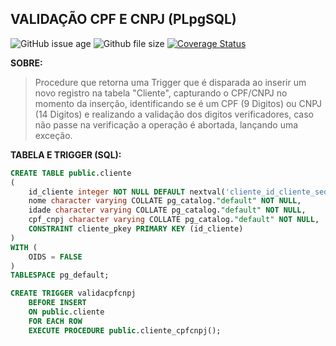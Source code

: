 ## VALIDAÇÃO CPF E CNPJ (PLpgSQL)



![GitHub issue age](https://img.shields.io/github/issues/detail/age/badges/shields/979.svg) 
![Github file size](https://img.shields.io/github/size/webcaetano/craft/build/phaser-craft.min.js.svg)
[![Coverage Status](https://coveralls.io/repos/github/DoisLucas/TXTsToBD/badge.svg?branch=master)](https://coveralls.io/github/DoisLucas/TXTsToBD?branch=master)



**SOBRE:**

> Procedure que retorna uma Trigger que é disparada ao inserir um novo
> registro na tabela "Cliente", capturando o CPF/CNPJ no momento da
> inserção, identificando se é um CPF (9 Digitos) ou CNPJ (14 Digitos) e
> realizando a validação dos digitos verificadores, caso não passe na
> verificação a operação é abortada, lançando uma exceção.


**TABELA E TRIGGER (SQL):**


```SQL
CREATE TABLE public.cliente
(
    id_cliente integer NOT NULL DEFAULT nextval('cliente_id_cliente_seq'::regclass),
    nome character varying COLLATE pg_catalog."default" NOT NULL,
    idade character varying COLLATE pg_catalog."default" NOT NULL,
    cpf_cnpj character varying COLLATE pg_catalog."default" NOT NULL,
    CONSTRAINT cliente_pkey PRIMARY KEY (id_cliente)
)
WITH (
    OIDS = FALSE
)
TABLESPACE pg_default;

CREATE TRIGGER validacpfcnpj
    BEFORE INSERT
    ON public.cliente
    FOR EACH ROW
    EXECUTE PROCEDURE public.cliente_cpfcnpj();
```

